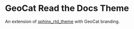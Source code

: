 # GeoCat Read the Docs Theme

An extension of [sphinx_rtd_theme](https://github.com/rtfd/sphinx_rtd_theme) with GeoCat branding.


